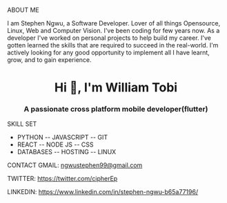 ABOUT ME

I am Stephen Ngwu, a Software Developer. Lover of all things Opensource, Linux, Web and Computer Vision. I've been coding for few years now. As a developer I've worked on personal projects to help build my career. I've gotten learned the skills that are required to succeed in the real-world. I'm actively looking for any good opportunity to implement all I have learnt, grow, and to gain experience.

<h1 align="center">Hi 👋, I'm William Tobi</h1>
<h3 align="center">A passionate cross platform mobile developer(flutter)</h3>


SKILL SET
 - PYTHON        -- JAVASCRIPT      -- GIT
 - REACT           -- NODE JS         -- CSS
 - DATABASES      -- HOSTING         -- LINUX


CONTACT
GMAIL:    ngwustephen99@gmail.com

TWITTER:  https://twitter.com/cipherEp

LINKEDIN: https://www.linkedin.com/in/stephen-ngwu-b65a77196/

<!---
techpilot/techpilot is a ✨ special ✨ repository because its `README.md` (this file) appears on your GitHub profile.
You can click the Preview link to take a look at your changes.
--->

